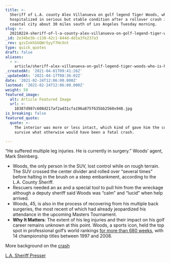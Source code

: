 ```yaml
---
title: >-
  Sheriff of L.A. county Alex Villanueva on golf legend Tiger Woods, who is
  hospitalized in serious but stable condition after a rollover crash in a
  coastal city about 30 miles south of Los Angeles Tuesday morning.
slug: >-
  20210224-sheriff-of-l-a-county-alex-villanueva-on-golf-legend-tiger-woods-who-is-hospitalized-in
_id: 2e34be3b-c138-42c1-844d-dd1a3fe237a3
_rev: gzsIxkhSGQWrSyyf7HcXnt
type: quick_quotes
draft: false
aliases:
  - >-
    article/sheriff-alex-villanueva-on-golf-legend-tiger-woods-who-is-hospitalized-in-serious-but-stable-condition-after-a-rollover-crash-in-a-coastal-city-about-30-miles-south-of-los-angeles-tuesday-morning/
_createdAt: '2021-04-01T09:41:26Z'
_updatedAt: '2021-04-17T08:36:02Z'
date: '2021-02-24T12:06:00.000Z'
lastmod: '2021-02-24T12:06:00.000Z'
weight: 50
featured_image:
  alt: Article Featured Image
  url: >-
    10387d987c608d217af2ad31cfa196a875f635bb2560x948.jpg
is_breaking: false
featured_quote:
  quote: >-
    The interior was more or less intact, which kind of gave him the cushion to
    survive what otherwise would have been a fatal crash.

---
```

“He suffered multiple leg injuries. He is currently in surgery.” Woods’ agent, Mark Steinberg.

* Woods, the only person in the SUV, lost control while on rough terrain. The SUV crossed the center divider and rolled over “several times” before halting in the brush on a steep embankment, according to the L.A. County Sheriff.
* Rescuers needed an ax and a special tool to pull him from the wreckage although a deputy sheriff said Woods was “calm” and “lucid” when help arrived.
* Woods, 45, is also in the process of recovering from his multiple back surgeries, the most recent of which had already jeopardized his attendance in the upcoming Masters Tournament.
* **Why It Matters**: The extent of his leg injuries and their impact on his golf career remains unknown at this point. Woods, a sports icon, held the top spot in professional golf’s world rankings [for more than 680 weeks](https://www.pgatour.com/stats/stat.ATR858.html), with 14 championship titles between 1997 and 2008.

More background on the [crash](https://www.npr.org/2021/02/23/970635946/tiger-woods-injured-in-roll-over-single-vehicle-accident-la-county-sheriff-says)

[L.A. Sheriff Presser](https://www.facebook.com/LosAngelesCountySheriffsDepartment/videos/3926951313992398)
